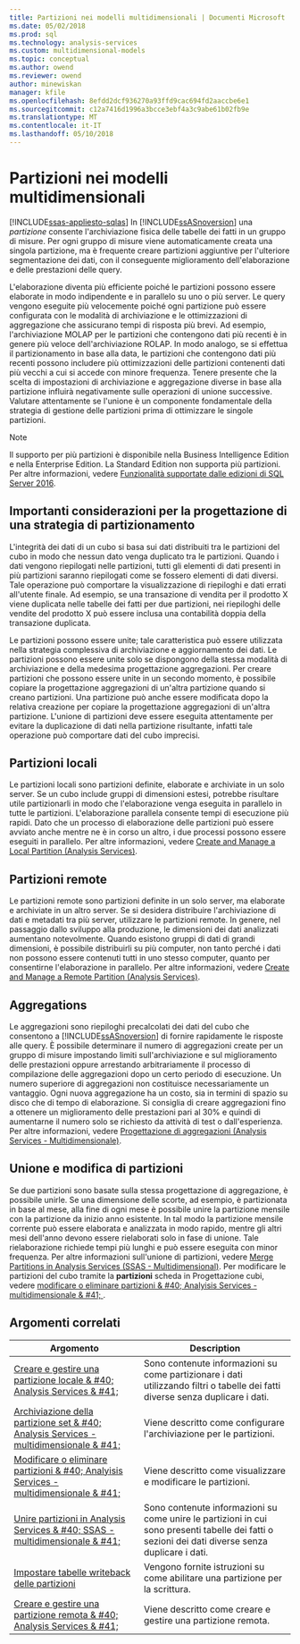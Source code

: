 ```yaml
---
title: Partizioni nei modelli multidimensionali | Documenti Microsoft
ms.date: 05/02/2018
ms.prod: sql
ms.technology: analysis-services
ms.custom: multidimensional-models
ms.topic: conceptual
ms.author: owend
ms.reviewer: owend
author: minewiskan
manager: kfile
ms.openlocfilehash: 8efdd2dcf936270a93ffd9cac694fd2aaccbe6e1
ms.sourcegitcommit: c12a7416d1996a3bcce3ebf4a3c9abe61b02fb9e
ms.translationtype: MT
ms.contentlocale: it-IT
ms.lasthandoff: 05/10/2018
---
```

# <a name="partitions-in-multidimensional-models"></a>Partizioni nei modelli multidimensionali
[!INCLUDE[ssas-appliesto-sqlas](../../includes/ssas-appliesto-sqlas.md)]
  In [!INCLUDE[ssASnoversion](../../includes/ssasnoversion-md.md)] una *partizione* consente l'archiviazione fisica delle tabelle dei fatti in un gruppo di misure. Per ogni gruppo di misure viene automaticamente creata una singola partizione, ma è frequente creare partizioni aggiuntive per l'ulteriore segmentazione dei dati, con il conseguente miglioramento dell'elaborazione e delle prestazioni delle query.  
  
 L'elaborazione diventa più efficiente poiché le partizioni possono essere elaborate in modo indipendente e in parallelo su uno o più server. Le query vengono eseguite più velocemente poiché ogni partizione può essere configurata con le modalità di archiviazione e le ottimizzazioni di aggregazione che assicurano tempi di risposta più brevi. Ad esempio, l'archiviazione MOLAP per le partizioni che contengono dati più recenti è in genere più veloce dell'archiviazione ROLAP. In modo analogo, se si effettua il partizionamento in base alla data, le partizioni che contengono dati più recenti possono includere più ottimizzazioni delle partizioni contenenti dati più vecchi a cui si accede con minore frequenza. Tenere presente che la scelta di impostazioni di archiviazione e aggregazione diverse in base alla partizione influirà negativamente sulle operazioni di unione successive. Valutare attentamente se l'unione è un componente fondamentale della strategia di gestione delle partizioni prima di ottimizzare le singole partizioni.  
  
> [!NOTE]  
>  Il supporto per più partizioni è disponibile nella Business Intelligence Edition e nella Enterprise Edition. La Standard Edition non supporta più partizioni. Per altre informazioni, vedere [Funzionalità supportate dalle edizioni di SQL Server 2016](../../analysis-services/analysis-services-features-supported-by-the-editions-of-sql-server-2016.md).  
  
## <a name="important-considerations-when-designing-a-partitioning-strategy"></a>Importanti considerazioni per la progettazione di una strategia di partizionamento  
 L'integrità dei dati di un cubo si basa sui dati distribuiti tra le partizioni del cubo in modo che nessun dato venga duplicato tra le partizioni. Quando i dati vengono riepilogati nelle partizioni, tutti gli elementi di dati presenti in più partizioni saranno riepilogati come se fossero elementi di dati diversi. Tale operazione può comportare la visualizzazione di riepiloghi e dati errati all'utente finale. Ad esempio, se una transazione di vendita per il prodotto X viene duplicata nelle tabelle dei fatti per due partizioni, nei riepiloghi delle vendite del prodotto X può essere inclusa una contabilità doppia della transazione duplicata.  
  
 Le partizioni possono essere unite; tale caratteristica può essere utilizzata nella strategia complessiva di archiviazione e aggiornamento dei dati. Le partizioni possono essere unite solo se dispongono della stessa modalità di archiviazione e della medesima progettazione aggregazioni. Per creare partizioni che possono essere unite in un secondo momento, è possibile copiare la progettazione aggregazioni di un'altra partizione quando si creano partizioni. Una partizione può anche essere modificata dopo la relativa creazione per copiare la progettazione aggregazioni di un'altra partizione. L'unione di partizioni deve essere eseguita attentamente per evitare la duplicazione di dati nella partizione risultante, infatti tale operazione può comportare dati del cubo imprecisi.  
  
## <a name="local-partitions"></a>Partizioni locali  
 Le partizioni locali sono partizioni definite, elaborate e archiviate in un solo server. Se un cubo include gruppi di dimensioni estesi, potrebbe risultare utile partizionarli in modo che l'elaborazione venga eseguita in parallelo in tutte le partizioni. L'elaborazione parallela consente tempi di esecuzione più rapidi. Dato che un processo di elaborazione delle partizioni può essere avviato anche mentre ne è in corso un altro, i due processi possono essere eseguiti in parallelo. Per altre informazioni, vedere [Create and Manage a Local Partition &#40;Analysis Services&#41;](../../analysis-services/multidimensional-models/create-and-manage-a-local-partition-analysis-services.md).  
  
## <a name="remote-partitions"></a>Partizioni remote  
 Le partizioni remote sono partizioni definite in un solo server, ma elaborate e archiviate in un altro server. Se si desidera distribuire l'archiviazione di dati e metadati tra più server, utilizzare le partizioni remote. In genere, nel passaggio dallo sviluppo alla produzione, le dimensioni dei dati analizzati aumentano notevolmente. Quando esistono gruppi di dati di grandi dimensioni, è possibile distribuirli su più computer, non tanto perché i dati non possono essere contenuti tutti in uno stesso computer, quanto per consentirne l'elaborazione in parallelo. Per altre informazioni, vedere [Create and Manage a Remote Partition &#40;Analysis Services&#41;](../../analysis-services/multidimensional-models/create-and-manage-a-remote-partition-analysis-services.md).  
  
## <a name="aggregations"></a>Aggregations  
 Le aggregazioni sono riepiloghi precalcolati dei dati del cubo che consentono a [!INCLUDE[ssASnoversion](../../includes/ssasnoversion-md.md)] di fornire rapidamente le risposte alle query. È possibile determinare il numero di aggregazioni create per un gruppo di misure impostando limiti sull'archiviazione e sul miglioramento delle prestazioni oppure arrestando arbitrariamente il processo di compilazione delle aggregazioni dopo un certo periodo di esecuzione. Un numero superiore di aggregazioni non costituisce necessariamente un vantaggio. Ogni nuova aggregazione ha un costo, sia in termini di spazio su disco che di tempo di elaborazione. Si consiglia di creare aggregazioni fino a ottenere un miglioramento delle prestazioni pari al 30% e quindi di aumentarne il numero solo se richiesto da attività di test o dall'esperienza. Per altre informazioni, vedere [Progettazione di aggregazioni &#40;Analysis Services - Multidimensionale&#41;](../../analysis-services/multidimensional-models/designing-aggregations-analysis-services-multidimensional.md).  
  
## <a name="partition-merging-and-editing"></a>Unione e modifica di partizioni  
 Se due partizioni sono basate sulla stessa progettazione di aggregazione, è possibile unirle. Se una dimensione delle scorte, ad esempio, è partizionata in base al mese, alla fine di ogni mese è possibile unire la partizione mensile con la partizione da inizio anno esistente. In tal modo la partizione mensile corrente può essere elaborata e analizzata in modo rapido, mentre gli altri mesi dell'anno devono essere rielaborati solo in fase di unione. Tale rielaborazione richiede tempi più lunghi e può essere eseguita con minor frequenza. Per altre informazioni sull'unione di partizioni, vedere [Merge Partitions in Analysis Services &#40;SSAS - Multidimensional&#41;](../../analysis-services/multidimensional-models/merge-partitions-in-analysis-services-ssas-multidimensional.md). Per modificare le partizioni del cubo tramite la **partizioni** scheda in Progettazione cubi, vedere [modificare o eliminare partizioni & #40; Analyisis Services - multidimensionale & #41; ](../../analysis-services/multidimensional-models/edit-or-delete-partitions-analyisis-services-multidimensional.md).  
  
## <a name="related-topics"></a>Argomenti correlati  
  
|Argomento|Description|  
|-----------|-----------------|  
|[Creare e gestire una partizione locale & #40; Analysis Services & #41;](../../analysis-services/multidimensional-models/create-and-manage-a-local-partition-analysis-services.md)|Sono contenute informazioni su come partizionare i dati utilizzando filtri o tabelle dei fatti diverse senza duplicare i dati.|  
|[Archiviazione della partizione set & #40; Analysis Services - multidimensionale & #41;](../../analysis-services/multidimensional-models/set-partition-storage-analysis-services-multidimensional.md)|Viene descritto come configurare l'archiviazione per le partizioni.|  
|[Modificare o eliminare partizioni & #40; Analyisis Services - multidimensionale & #41;](../../analysis-services/multidimensional-models/edit-or-delete-partitions-analyisis-services-multidimensional.md)|Viene descritto come visualizzare e modificare le partizioni.|  
|[Unire partizioni in Analysis Services & #40; SSAS - multidimensionale & #41;](../../analysis-services/multidimensional-models/merge-partitions-in-analysis-services-ssas-multidimensional.md)|Sono contenute informazioni su come unire le partizioni in cui sono presenti tabelle dei fatti o sezioni dei dati diverse senza duplicare i dati.|  
|[Impostare tabelle writeback delle partizioni](../../analysis-services/multidimensional-models/set-partition-writeback.md)|Vengono fornite istruzioni su come abilitare una partizione per la scrittura.|  
|[Creare e gestire una partizione remota & #40; Analysis Services & #41;](../../analysis-services/multidimensional-models/create-and-manage-a-remote-partition-analysis-services.md)|Viene descritto come creare e gestire una partizione remota.|  
  
  
